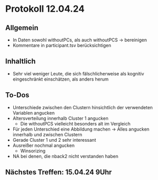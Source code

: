 # Protokoll 12.04.24

## Allgemein
- In Daten sowohl withoutPCs, als auch withoutPCS -> bereinigen
- Kommentare in participant.tsv berücksichtigen
  
## Inhaltlich
- Sehr viel weniger Leute, die sich fälschlicherweise als kognitiv eingeschränkt einschätzen, als anders herum
  
## To-Dos
- Unterschiede zwischen den Clustern hinsichtlich der verwendeten Variablen angucken
- Altersverteilung innerhalb Cluster 1 angucken
  - Die withoutPCS vielleicht besonders alt im Vergleich
- Für jeden Unterschied eine Abbildung machen -> Alles angucken innerhalb und zwischen Clustern
- Gerade Cluster 1 und 2 sehr interessant
- Ausreißer nochmal angucken
  - Winsorizing
- NA bei denen, die nback2 nicht verstanden haben
  
## Nächstes Treffen: **15.04.24 9Uhr**
